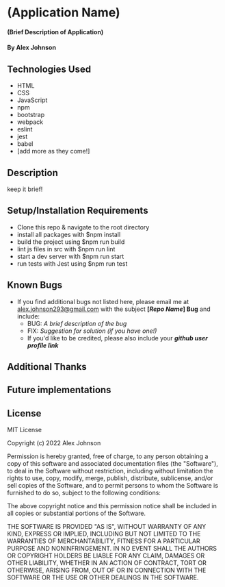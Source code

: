 # (Application Name)

#### (Brief Description of Application)

#### By Alex Johnson

## Technologies Used

* HTML
* CSS
* JavaScript
* npm
* bootstrap
* webpack
* eslint
* jest
* babel
*  [add more as they come!]

## Description
 keep it brief!


## Setup/Installation Requirements

* Clone this repo & navigate to the root directory
* install all packages with $npm install
* build the project using $npm run build
* lint js files in src with $npm run lint
* start a dev server with $npm run start
* run tests with Jest using $npm run test



## Known Bugs

* If you find additional bugs not listed here, please email me at alex.johnson293@gmail.com with the subject **[_Repo Name_] Bug** and include:
  * BUG: _A brief description of the bug_
  * FIX: _Suggestion for solution (if you have one!)_
  * If you'd like to be credited, please also include your **_github user profile link_**

## Additional Thanks


## Future implementations


## License
MIT License

Copyright (c) 2022 Alex Johnson

Permission is hereby granted, free of charge, to any person obtaining a copy
of this software and associated documentation files (the "Software"), to deal
in the Software without restriction, including without limitation the rights
to use, copy, modify, merge, publish, distribute, sublicense, and/or sell
copies of the Software, and to permit persons to whom the Software is
furnished to do so, subject to the following conditions:

The above copyright notice and this permission notice shall be included in all
copies or substantial portions of the Software.

THE SOFTWARE IS PROVIDED "AS IS", WITHOUT WARRANTY OF ANY KIND, EXPRESS OR IMPLIED, 
INCLUDING BUT NOT LIMITED TO THE WARRANTIES OF MERCHANTABILITY, FITNESS FOR A PARTICULAR 
PURPOSE AND NONINFRINGEMENT. IN NO EVENT SHALL THE AUTHORS OR COPYRIGHT HOLDERS 
BE LIABLE FOR ANY CLAIM, DAMAGES OR OTHER LIABILITY, WHETHER IN AN ACTION OF CONTRACT,
TORT OR OTHERWISE, ARISING FROM, OUT OF OR IN CONNECTION WITH THE SOFTWARE OR THE USE
OR OTHER DEALINGS IN THE SOFTWARE.